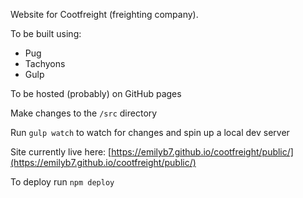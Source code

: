 Website for Cootfreight (freighting company).

To be built using:
- Pug
- Tachyons
- Gulp

To be hosted (probably) on GitHub pages

Make changes to the `/src` directory

Run `gulp watch` to watch for changes and spin up a local dev server

Site currently live here: [https://emilyb7.github.io/cootfreight/public/](https://emilyb7.github.io/cootfreight/public/)

To deploy run `npm deploy`

